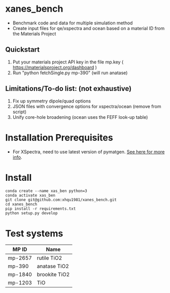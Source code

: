 # xanes_bench
- Benchmark code and data for multiple simulation method
- Create input files for qe/xspectra and ocean based on a material ID from the Materials Project

## Quickstart
1. Put your materials project API key in the file mp.key ( https://materialsproject.org/dashboard )
2. Run "python fetchSingle.py mp-390" (will run anatase)


## Limitations/To-do list: (not exhaustive)
1. Fix up symmetry dipole/quad options
2. JSON files with convergence options for xspectra/ocean (remove from script)
3. Unify core-hole broadening (ocean uses the FEFF look-up table)

# Installation Prerequisites
* For XSpectra, need to use latest version of pymatgen. [See here for more info](https://github.com/materialsproject/pymatgen/pull/2178). 

# Install
```console
conda create --name xas_ben python=3
conda activate xas_ben
git clone git@github.com:xhqu1981/xanes_bench.git
cd xanes_bench
pip install -r requirements.txt
python setup.py develop
```
# Test systems
| MP ID | Name |
|---------|---------|
|mp-2657 | rutile TiO2|
|mp-390 | anatase TiO2|
|mp-1840 | brookite TiO2|
|mp-1203 | TiO |
